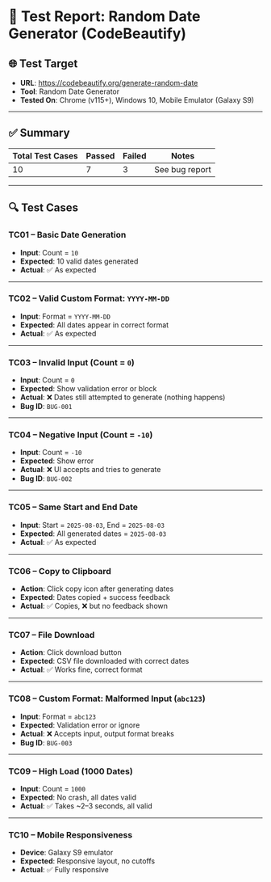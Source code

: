 # 🧪 Test Report: Random Date Generator (CodeBeautify)

## 🌐 Test Target

- **URL**: https://codebeautify.org/generate-random-date
- **Tool**: Random Date Generator
- **Tested On**: Chrome (v115+), Windows 10, Mobile Emulator (Galaxy S9)

---

## ✅ Summary

| Total Test Cases | Passed | Failed | Notes |
|------------------|--------|--------|-------|
| 10               | 7      | 3      | See bug report |

---

## 🔍 Test Cases

### TC01 – Basic Date Generation

- **Input**: Count = `10`
- **Expected**: 10 valid dates generated
- **Actual**: ✅ As expected

---

### TC02 – Valid Custom Format: `YYYY-MM-DD`

- **Input**: Format = `YYYY-MM-DD`
- **Expected**: All dates appear in correct format
- **Actual**: ✅ As expected

---

### TC03 – Invalid Input (Count = `0`)

- **Input**: Count = `0`
- **Expected**: Show validation error or block
- **Actual**: ❌ Dates still attempted to generate (nothing happens)
- **Bug ID**: `BUG-001`

---

### TC04 – Negative Input (Count = `-10`)

- **Input**: Count = `-10`
- **Expected**: Show error
- **Actual**: ❌ UI accepts and tries to generate
- **Bug ID**: `BUG-002`

---

### TC05 – Same Start and End Date

- **Input**: Start = `2025-08-03`, End = `2025-08-03`
- **Expected**: All generated dates = `2025-08-03`
- **Actual**: ✅ As expected

---

### TC06 – Copy to Clipboard

- **Action**: Click copy icon after generating dates
- **Expected**: Dates copied + success feedback
- **Actual**: ✅ Copies, ❌ but no feedback shown

---

### TC07 – File Download

- **Action**: Click download button
- **Expected**: CSV file downloaded with correct dates
- **Actual**: ✅ Works fine, correct format

---

### TC08 – Custom Format: Malformed Input (`abc123`)

- **Input**: Format = `abc123`
- **Expected**: Validation error or ignore
- **Actual**: ❌ Accepts input, output format breaks
- **Bug ID**: `BUG-003`

---

### TC09 – High Load (1000 Dates)

- **Input**: Count = `1000`
- **Expected**: No crash, all dates valid
- **Actual**: ✅ Takes ~2–3 seconds, all valid

---

### TC10 – Mobile Responsiveness

- **Device**: Galaxy S9 emulator
- **Expected**: Responsive layout, no cutoffs
- **Actual**: ✅ Fully responsive

